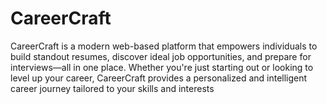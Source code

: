 # CareerCraft
CareerCraft is a modern web-based platform that empowers individuals to build standout resumes, discover ideal job opportunities, and prepare for interviews—all in one place. Whether you're just starting out or looking to level up your career, CareerCraft provides a personalized and intelligent career journey tailored to your skills and interests
